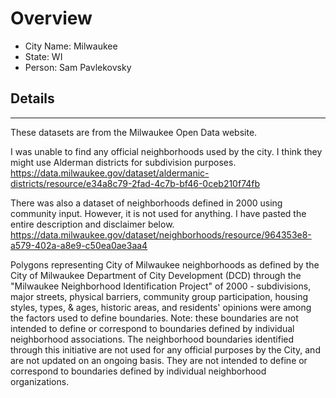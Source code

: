# Overview

* City Name: Milwaukee
* State: WI
* Person: Sam Pavlekovsky

## Details

---

These datasets are from the Milwaukee Open Data website.

I was unable to find any official neighborhoods used by the city. I think they might use Alderman districts for subdivision purposes. https://data.milwaukee.gov/dataset/aldermanic-districts/resource/e34a8c79-2fad-4c7b-bf46-0ceb210f74fb

There was also a dataset of neighborhoods defined in 2000 using community input. However, it is not used for anything. I have pasted the entire description and disclaimer below. https://data.milwaukee.gov/dataset/neighborhoods/resource/964353e8-a579-402a-a8e9-c50ea0ae3aa4

Polygons representing City of Milwaukee neighborhoods as defined by the City of Milwaukee Department of City Development (DCD) through the "Milwaukee Neighborhood Identification Project" of 2000 - subdivisions, major streets, physical barriers, community group participation, housing styles, types, & ages, historic areas, and residents' opinions were among the factors used to define boundaries. Note: these boundaries are not intended to define or correspond to boundaries defined by individual neighborhood associations. The neighborhood boundaries identified through this initiative are not used for any official purposes by the City, and are not updated on an ongoing basis. They are not intended to define or correspond to boundaries defined by individual neighborhood organizations.



